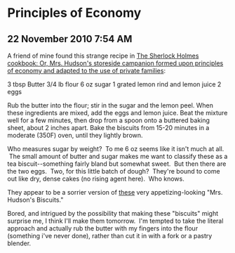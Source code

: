 # Principles of Economy
## 22 November 2010 7:54 AM

A friend of mine found this strange recipe in [The Sherlock Holmes cookbook: Or, Mrs. Hudson's storeside campanion formed upon principles of economy and adapted to the use of private families][1]:



3 tbsp Butter
3/4 lb flour
6 oz sugar
1 grated lemon rind and lemon juice
2 eggs

Rub the butter into the flour; stir in the sugar and the lemon peel. When these ingredients are mixed, add the eggs and lemon juice. Beat the mixture well for a few minutes, then drop from a spoon onto a buttered baking sheet, about 2 inches apart. Bake the biscuits from 15-20 minutes in a moderate (350F) oven, until they lightly brown.



Who measures sugar by weight?  To me 6 oz seems like it isn't much at all.  The small amount of butter and sugar makes me want to classify these as a tea biscuit--something fairly bland but somewhat sweet.  But then there are the two eggs.  Two, for this little batch of dough?  They're bound to come out like dry, dense cakes (no rising agent here).  Who knows.




They appear to be a sorrier version of [these][2] very appetizing-looking "Mrs. Hudson's Biscuits."



Bored, and intrigued by the possibility that making these "biscuits" might surprise me, I think I'll make them tomorrow.  I'm tempted to take the literal approach and actually rub the butter with my fingers into the flour (something i've never done), rather than cut it in with a fork or a pastry blender.

   [1]: http://www.oldcookbooks.com/product/BCB555917/Sherlock-Holmes-Cookbook.html
   [2]: http://bitsnbites.wordpress.com/2007/12/09/mrs-hudsons-biscuits-retro-challenge-10-and-novel-food-challenge-2/
